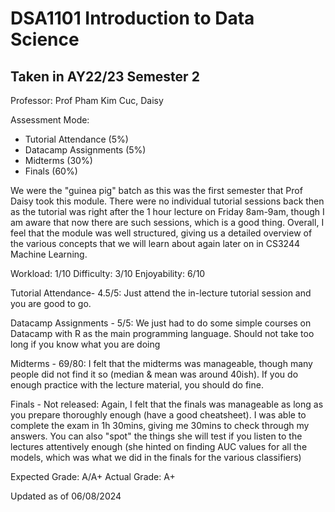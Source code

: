# DSA1101 Introduction to Data Science
## Taken in AY22/23 Semester 2

Professor: Prof Pham Kim Cuc, Daisy

Assessment Mode:
- Tutorial Attendance (5%)
- Datacamp Assignments (5%)
- Midterms (30%)
- Finals (60%)

We were the "guinea pig" batch as this was the first semester that Prof Daisy took this module. There were no individual tutorial sessions back then as the tutorial was right after the 1 hour lecture on Friday 8am-9am, though I am aware that now there are such sessions, which is a good thing. Overall, I feel that the module was well structured, giving us a detailed overview of the various concepts that we will learn about again later on in CS3244 Machine Learning.

Workload: 1/10
Difficulty: 3/10
Enjoyability: 6/10

Tutorial Attendance- 4.5/5:
Just attend the in-lecture tutorial session and you are good to go.

Datacamp Assignments - 5/5:
We just had to do some simple courses on Datacamp with R as the main programming language. Should not take too long if you know what you are doing

Midterms - 69/80:
I felt that the midterms was manageable, though many people did not find it so (median & mean was around 40ish). If you do enough practice with the lecture material, you should do fine.

Finals - Not released:
Again, I felt that the finals was manageable as long as you prepare thoroughly enough (have a good cheatsheet). I was able to complete the exam in 1h 30mins, giving me 30mins to check through my answers. You can also "spot" the things she will test if you listen to the lectures attentively enough (she hinted on finding AUC values for all the models, which was what we did in the finals for the various classifiers)

Expected Grade: A/A+
Actual Grade: A+

Updated as of 06/08/2024
